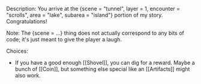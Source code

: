 Description: You arrive at the {scene = "tunnel", layer = 1, encounter = "scrolls", area = "lake", subarea = "island"} portion of my story. Congratulations!

Note: The {scene = ...} thing does not actually correspond to any bits of code; it's just meant to give the player a laugh.

Choices:
- If you have a good enough [[Shovel]], you can dig for a reward. Maybe a bunch of [[Coin]], but something else special like an [[Artifacts]] might also work.